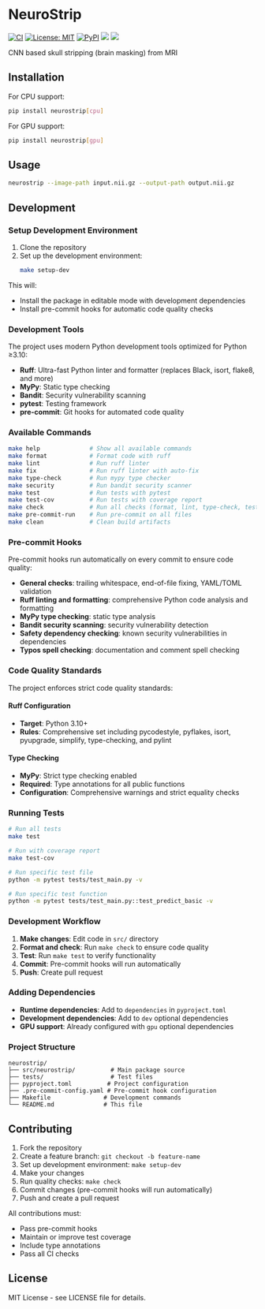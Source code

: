 # NeuroStrip
[![CI](https://github.com/dyollb/neurostrip/actions/workflows/ci.yml/badge.svg)](https://github.com/dyollb/neurostrip/actions/workflows/ci.yml)
[![License: MIT](https://img.shields.io/badge/License-MIT-yellow.svg)](LICENSE)
[![PyPI](https://img.shields.io/pypi/v/neurostrip.svg)](https://pypi.org/project/neurostrip/)
<img src="https://img.shields.io/pypi/dm/neurostrip.svg?label=pypi%20downloads&logo=python&logoColor=green"/>
<img src="https://img.shields.io/badge/python-3.10%20|%203.11%20|%203.12-3776ab.svg"/>

CNN based skull stripping (brain masking) from MRI

## Installation

For CPU support:
```bash
pip install neurostrip[cpu]
```

For GPU support:
```bash
pip install neurostrip[gpu]
```

## Usage

```bash
neurostrip --image-path input.nii.gz --output-path output.nii.gz
```

## Development

### Setup Development Environment

1. Clone the repository
2. Set up the development environment:
   ```bash
   make setup-dev
   ```

This will:
- Install the package in editable mode with development dependencies
- Install pre-commit hooks for automatic code quality checks

### Development Tools

The project uses modern Python development tools optimized for Python ≥3.10:

- **Ruff**: Ultra-fast Python linter and formatter (replaces Black, isort, flake8, and more)
- **MyPy**: Static type checking
- **Bandit**: Security vulnerability scanning
- **pytest**: Testing framework
- **pre-commit**: Git hooks for automated code quality

### Available Commands

```bash
make help              # Show all available commands
make format            # Format code with ruff
make lint              # Run ruff linter
make fix               # Run ruff linter with auto-fix
make type-check        # Run mypy type checker
make security          # Run bandit security scanner
make test              # Run tests with pytest
make test-cov          # Run tests with coverage report
make check             # Run all checks (format, lint, type-check, test)
make pre-commit-run    # Run pre-commit on all files
make clean             # Clean build artifacts
```

### Pre-commit Hooks

Pre-commit hooks run automatically on every commit to ensure code quality:

- **General checks**: trailing whitespace, end-of-file fixing, YAML/TOML validation
- **Ruff linting and formatting**: comprehensive Python code analysis and formatting
- **MyPy type checking**: static type analysis
- **Bandit security scanning**: security vulnerability detection
- **Safety dependency checking**: known security vulnerabilities in dependencies
- **Typos spell checking**: documentation and comment spell checking

### Code Quality Standards

The project enforces strict code quality standards:

#### Ruff Configuration
- **Target**: Python 3.10+
- **Rules**: Comprehensive set including pycodestyle, pyflakes, isort, pyupgrade, simplify, type-checking, and pylint

#### Type Checking
- **MyPy**: Strict type checking enabled
- **Required**: Type annotations for all public functions
- **Configuration**: Comprehensive warnings and strict equality checks

### Running Tests

```bash
# Run all tests
make test

# Run with coverage report
make test-cov

# Run specific test file
python -m pytest tests/test_main.py -v

# Run specific test function
python -m pytest tests/test_main.py::test_predict_basic -v
```

### Development Workflow

1. **Make changes**: Edit code in `src/` directory
2. **Format and check**: Run `make check` to ensure code quality
3. **Test**: Run `make test` to verify functionality
4. **Commit**: Pre-commit hooks will run automatically
5. **Push**: Create pull request

### Adding Dependencies

- **Runtime dependencies**: Add to `dependencies` in `pyproject.toml`
- **Development dependencies**: Add to `dev` optional dependencies
- **GPU support**: Already configured with `gpu` optional dependencies

### Project Structure

```
neurostrip/
├── src/neurostrip/          # Main package source
├── tests/                   # Test files
├── pyproject.toml          # Project configuration
├── .pre-commit-config.yaml # Pre-commit hook configuration
├── Makefile               # Development commands
└── README.md              # This file
```

## Contributing

1. Fork the repository
2. Create a feature branch: `git checkout -b feature-name`
3. Set up development environment: `make setup-dev`
4. Make your changes
5. Run quality checks: `make check`
6. Commit changes (pre-commit hooks will run automatically)
7. Push and create a pull request

All contributions must:
- Pass pre-commit hooks
- Maintain or improve test coverage
- Include type annotations
- Pass all CI checks

## License

MIT License - see LICENSE file for details.
